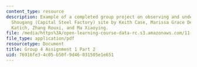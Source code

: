```yaml
---
content_type: resource
description: Example of a completed group project on observing and understanding the
  Shougang (Capital Steel Factory) site by Keith Case, Marissa Grace Desmond, Kristina
  Katich, Zhang Rouxi, and Ma Xiaoying.
file: /media/https%3A/open-learning-course-data-rc.s3.amazonaws.com/11-307-beijing-urban-design-studio-summer-2008/76916fe34c05b50f9d46031505e1e651_group4_assn1_2.pdf
file_type: application/pdf
resourcetype: Document
title: Group 4 Assignment 1 Part 2
uid: 76916fe3-4c05-b50f-9d46-031505e1e651
---
```

